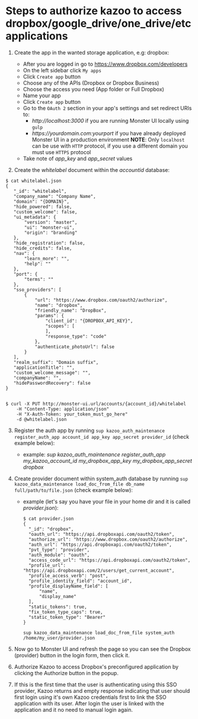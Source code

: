 # Steps to authorize kazoo to access dropbox/google_drive/one_drive/etc applications

1. Create the app in the wanted storage application, e.g: dropbox:
    - After you are logged in go to https://www.dropbox.com/developers
    - On the left sidebar click `My apps`
    - Click `Create app` button
    - Choose any of the APIs (Dropbox or Dropbox Business)
    - Choose the access you need (App folder or Full Dropbox)
    - Name your app
    - Click `Create app` button
    - Go to the `OAuth 2` section in your app's settings and set redirect URIs to:
        - *ht<span>tp://</span>localhost:3000* if you are running Monster UI locally using `gulp`
        - *ht<span>tps://</span>yourdomain.com:yourport* if you have already deployed Monster UI in a production environment
        **NOTE**: Only `localhost` can be use with `HTTP` protocol, if you use a different domain you must use `HTTPS` protocol
    - Take note of *app_key* and *app_secret* values

2. Create the *whitelabel* document within the *accountid* database:
```
$ cat whitelabel.json
{
   "_id": "whitelabel",
   "company_name": "Company Name",
   "domain": "{DOMAIN}",
   "hide_powered": false,
   "custom_welcome": false,
   "ui_metadata": {
       "version": "master",
       "ui": "monster-ui",
       "origin": "branding"
   },
   "hide_registration": false,
   "hide_credits": false,
   "nav": {
       "learn_more": "",
       "help": ""
   },
   "port": {
       "terms": ""
   },
   "sso_providers": [
       {
           "url": "https://www.dropbox.com/oauth2/authorize",
           "name": "dropbox",
           "friendly_name": "DropBox",
           "params": {
               "client_id": "{DROPBOX_API_KEY}",
               "scopes": [
               ],
               "response_type": "code"
           },
           "authenticate_photoUrl": false
       }
   ],
   "realm_suffix": "Domain suffix",
   "applicationTitle": "",
   "custom_welcome_message": "",
   "companyName": "",
   "hidePasswordRecovery": false
}


$ curl -X PUT http://monster-ui.url/accounts/{account_id}/whitelabel
    -H "Content-Type: application/json"
    -H "X-Auth-Token: your_token_must_go_here"
    -d @whitelabel.json
```

3. Register the auth app by running `sup kazoo_auth_maintenance register_auth_app account_id app_key app_secret provider_id` (check example below):
    - example: *sup kazoo_auth_maintenance register_auth_app my_kazoo_account_id my_dropbox_app_key my_dropbox_app_secret dropbox*

4. Create provider document within system_auth database by running `sup kazoo_data_maintenance load_doc_from_file db_name full/path/to/file.json` (check example below):
    - example (let's say you have your file in your home dir and it is called *provider.json*):
        ```
        $ cat provider.json
        {
          "_id": "dropbox",
          "oauth_url": "https://api.dropboxapi.com/oauth2/token",
          "authorize_url": "https://www.dropbox.com/oauth2/authorize",
          "auth_url": "https://api.dropboxapi.com/oauth2/token",
          "pvt_type": "provider",
          "auth_module": "oauth",
          "access_code_url": "https://api.dropboxapi.com/oauth2/token",
          "profile_url": "https://api.dropboxapi.com/2/users/get_current_account",
          "profile_access_verb": "post",
          "profile_identity_field": "account_id",
          "profile_displayName_field": [
              "name",
              "display_name"
          ],
          "static_tokens": true,
          "fix_token_type_caps": true,
          "static_token_type": "Bearer"
        }
        ```
        `sup kazoo_data_maintenance load_doc_from_file system_auth /home/my_user/provider.json`

5. Now go to Monster UI and refresh the page so you can see the Dropbox (provider) button in the login form, then click it.

6. Authorize Kazoo to access Dropbox's preconfigured application by clicking the Authorize button in the popup.

7. If this is the first time that the user is authenticating using this SSO provider, Kazoo
returns and empty response indicating that user should first login using it's own Kazoo
credentials first to link the SSO application with its user. After login the user is linked
with the application and it no need to manual login again.
